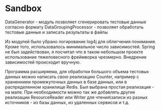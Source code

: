 # Sandbox

DataGenerator - модуль позволяет сгенерировать тестовые данные согласно формату
DataGroupingProcessor - позволяет обработать тестовые данные и записать результаты в файлы

Из модулей было убрано логирование log4j для облегчения понимания. 
Кроме того, использовалось минимальное число зависимостей. Spring не был задействован, я посчитал что в таком небольшом
проекте использование тяжеловесного фреймворка чрезмерно. Внедрение зависимостей происходит вручную.

Программа расширяема, для обработки большого объема тестовых данных можно написать свою реализацию Counter,
например с храненнием промежуточных данных в базе данных, или в распределенном хранилище Redis.
Был выбрана простая реализация - на мапе.
При необходимости можно так же добавлять другие реализации ResourceReader или Writer 
для чтения\записи из разных источников - из базы данных, из удаленных сервисов и т.д.

